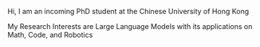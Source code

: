 Hi,
I am an incoming PhD student at the Chinese University of Hong Kong

My Research Interests are Large Language Models with its applications on Math, Code, and Robotics

<!---
zhouliang-yu/zhouliang-yu is a ✨ special ✨ repository because its `README.md` (this file) appears on your GitHub profile.
You can click the Preview link to take a look at your changes.
--->
